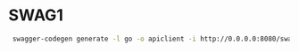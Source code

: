 # SWAG1


```bash
 swagger-codegen generate -l go -o apiclient -i http://0.0.0.0:8080/swagger/doc.json
```